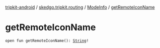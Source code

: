 [tripkit-android](../../index.md) / [skedgo.tripkit.routing](../index.md) / [ModeInfo](index.md) / [getRemoteIconName](./get-remote-icon-name.md)

# getRemoteIconName

`open fun getRemoteIconName(): `[`String`](https://kotlinlang.org/api/latest/jvm/stdlib/kotlin/-string/index.html)`!`